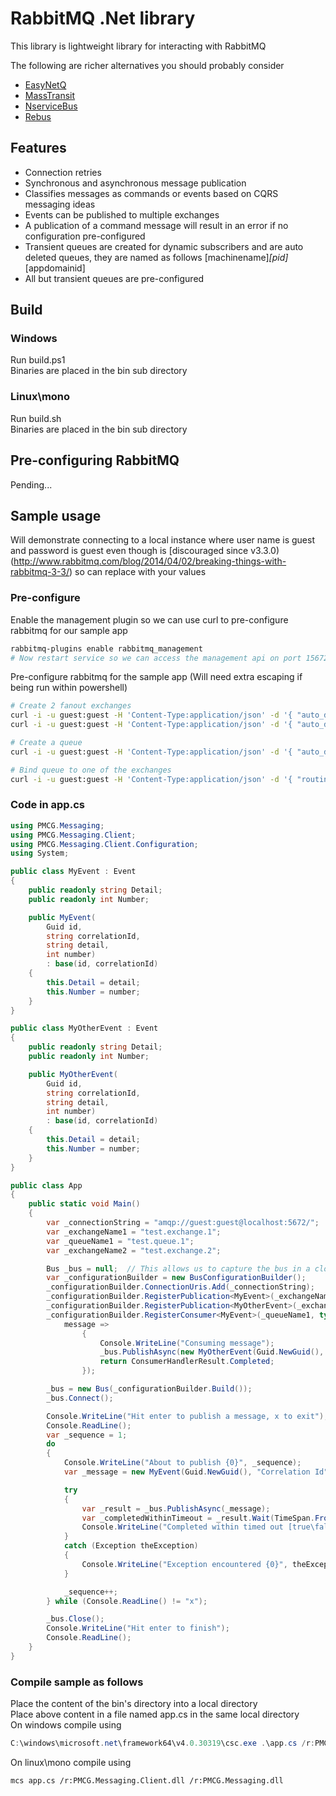 # RabbitMQ .Net library

This library is lightweight library for interacting with RabbitMQ

The following are richer alternatives you should probably consider
* [EasyNetQ](https://github.com/mikehadlow/EasyNetQ)
* [MassTransit](https://github.com/MassTransit/MassTransit)
* [NserviceBus](https://github.com/Particular/NServiceBus)
* [Rebus](https://github.com/rebus-org/Rebus)


## Features
* Connection retries
* Synchronous and asynchronous message publication
* Classifies messages as commands or events based on CQRS messaging ideas
* Events can be published to multiple exchanges
* A publication of a command message will result in an error if no configuration pre-configured
* Transient queues are created for dynamic subscribers and are auto deleted queues, they are named as follows [machinename]_[pid]_[appdomainid]
* All but transient queues are pre-configured


## Build
### Windows
Run build.ps1  
Binaries are placed in the bin sub directory  

### Linux\mono
Run build.sh  
Binaries are placed in the bin sub directory  


## Pre-configuring RabbitMQ
Pending...  


## Sample usage
Will demonstrate connecting to a local instance where user name is guest and password is guest even though is [discouraged since v3.3.0)(http://www.rabbitmq.com/blog/2014/04/02/breaking-things-with-rabbitmq-3-3/) so can replace with your values
### Pre-configure
Enable the management plugin so we can use curl to pre-configure rabbitmq for our sample app
```bash
rabbitmq-plugins enable rabbitmq_management
# Now restart service so we can access the management api on port 15672
```

Pre-configure rabbitmq for the sample app (Will need extra escaping if being run within powershell)
```bash
# Create 2 fanout exchanges
curl -i -u guest:guest -H 'Content-Type:application/json' -d '{ "auto_delete": false, "durable": true, "type": "fanout" }' -X PUT http://localhost:15672/api/exchanges/%2f/test.exchange.1
curl -i -u guest:guest -H 'Content-Type:application/json' -d '{ "auto_delete": false, "durable": true, "type": "fanout" }' -X PUT http://localhost:15672/api/exchanges/%2f/test.exchange.2

# Create a queue
curl -i -u guest:guest -H 'Content-Type:application/json' -d '{ "auto_delete": false, "durable": false, "exclusive": false }' -X PUT http://localhost:15672/api/queues/%2f/test.queue.1

# Bind queue to one of the exchanges
curl -i -u guest:guest -H 'Content-Type:application/json' -d '{ "routing_key": "" }' -X POST http://localhost:15672/api/bindings/%2f/e/test.exchange.1/q/test.queue.1
```
 
### Code in app.cs
```csharp
using PMCG.Messaging;
using PMCG.Messaging.Client;
using PMCG.Messaging.Client.Configuration;
using System;

public class MyEvent : Event
{
    public readonly string Detail; 
    public readonly int Number;

    public MyEvent(
        Guid id,
        string correlationId,
        string detail,
        int number)
        : base(id, correlationId)
    {
        this.Detail = detail;
        this.Number = number;
    }
}

public class MyOtherEvent : Event
{
    public readonly string Detail;
    public readonly int Number;

    public MyOtherEvent(
        Guid id,
        string correlationId,
        string detail,
        int number)
        : base(id, correlationId)
    {
        this.Detail = detail;
        this.Number = number;
    }
}

public class App
{
    public static void Main()
    {
        var _connectionString = "amqp://guest:guest@localhost:5672/";
        var _exchangeName1 = "test.exchange.1";
        var _queueName1 = "test.queue.1";
        var _exchangeName2 = "test.exchange.2";

        Bus _bus = null;  // This allows us to capture the bus in a closure so we can use when publishing from a message handler
        var _configurationBuilder = new BusConfigurationBuilder();
        _configurationBuilder.ConnectionUris.Add(_connectionString);
        _configurationBuilder.RegisterPublication<MyEvent>(_exchangeName1, typeof(MyEvent).Name);
        _configurationBuilder.RegisterPublication<MyOtherEvent>(_exchangeName2, typeof(MyOtherEvent).Name);
        _configurationBuilder.RegisterConsumer<MyEvent>(_queueName1, typeof(MyEvent).Name,
            message =>
                {
                    Console.WriteLine("Consuming message");
                    _bus.PublishAsync(new MyOtherEvent(Guid.NewGuid(), message.CorrelationId, "Pub with closure", message.Number));
                    return ConsumerHandlerResult.Completed;
                });

        _bus = new Bus(_configurationBuilder.Build());
        _bus.Connect();

        Console.WriteLine("Hit enter to publish a message, x to exit");
        Console.ReadLine();
        var _sequence = 1;
        do
        {
            Console.WriteLine("About to publish {0}", _sequence);
            var _message = new MyEvent(Guid.NewGuid(), "Correlation Id", "...", _sequence);

            try
            {
                var _result = _bus.PublishAsync(_message);
                var _completedWithinTimeout = _result.Wait(TimeSpan.FromSeconds(1));
                Console.WriteLine("Completed within timed out [true\false] = {0}, result status is {1}", _completedWithinTimeout, _result.Result.Status);
            }
            catch (Exception theException)
            {
                Console.WriteLine("Exception encountered {0}", theException);
            }

            _sequence++;
        } while (Console.ReadLine() != "x");

        _bus.Close();
        Console.WriteLine("Hit enter to finish");
        Console.ReadLine();
    }
}
```

### Compile sample as follows  
Place the content of the bin's directory into a local directory  
Place above content in a file named app.cs in the same local directory  
On windows compile using  
```powershell
C:\windows\microsoft.net\framework64\v4.0.30319\csc.exe .\app.cs /r:PMCG.Messaging.Client.dll /r:PMCG.Messaging.dll
```
On linux\mono compile using  
```bash
mcs app.cs /r:PMCG.Messaging.Client.dll /r:PMCG.Messaging.dll
```

